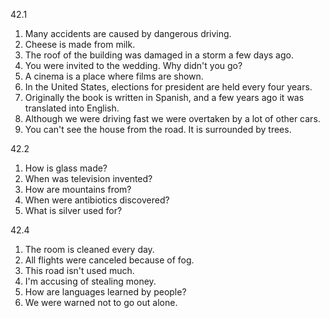 42.1
  1. Many accidents are caused by dangerous driving.
  2. Cheese is made from milk.
  3. The roof of the building was damaged in a storm a few days ago.
  4. You were invited to the wedding. Why didn't you go?
  5. A cinema is a place where films are shown.
  6. In the United States, elections for president are held every four years.
  7. Originally the book is written in Spanish, and a few years ago it was translated into English.
  8. Although we were driving fast we were overtaken by a lot of other cars.
  9. You can't see the house from the road. It is surrounded by trees.

42.2
  1. How is glass made?
  2. When was television invented?
  3. How are mountains from?
  4. When were antibiotics discovered?
  5. What is silver used for?

42.4
  1. The room is cleaned every day.
  2. All flights were canceled because of fog.
  3. This road isn't used much.
  4. I'm accusing of stealing money.
  5. How are languages learned by people?
  6. We were warned not to go out alone.